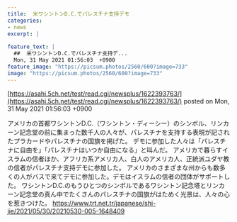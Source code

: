 ```yaml
---
title:  米ワシントンD.C.でパレスチナ支持デモ  
categories:
- news
excerpt: |
  
feature_text: |
  ##  米ワシントンD.C.でパレスチナ支持デ...
  Mon, 31 May 2021 01:56:03  +0900
feature_image: "https://picsum.photos/2560/600?image=733"
image: "https://picsum.photos/2560/600?image=733"
---
```


[https://asahi.5ch.net/test/read.cgi/newsplus/1622393763/](https://asahi.5ch.net/test/read.cgi/newsplus/1622393763/)
posted on Mon, 31 May 2021 01:56:03  +0900

<!--more-->

アメリカの首都ワシントンD.C.（ワシントン・ディーシー）のシンボル、リンカーン記念堂の前に集まった数千人の人々が、パレスチナを支持する表現が記されたプラカードやパレスチナの国旗を掲げた。 デモに参加した人々は「パレスチナに自由を」「パレスチナはいつか自由になる」と叫んだ。 アメリカで暮らすイスラムの信者ほか、アフリカ系アメリカ人、白人のアメリカ人、正統派ユダヤ教の信者がパレスチナ支持デモに参加した。 アメリカのさまざまな州からも数多くの人がバスで来てデモに参加した。デモはイスラムの信者の団体がサポートした。 ワシントンD.C.のもうひとつのシンボルであるワシントン記念塔とリンカーン記念堂の真ん中でたくさんのパレスチナの国旗がはためく光景は、人々の心を惹きつけた。 https://www.trt.net.tr/japanese/shi-jie/2021/05/30/20210530-005-1648409
